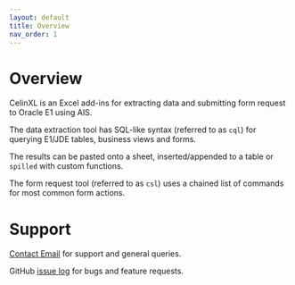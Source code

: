```yaml
---
layout: default
title: Overview
nav_order: 1
---
```

# Overview

CelinXL is an Excel add-ins for extracting data and submitting form request to Oracle E1 using AIS.

The data extraction tool has SQL-like syntax (referred to as `cql`) for querying E1/JDE tables, business views and forms.

The results can be pasted onto a sheet, inserted/appended to a table or `spilled` with custom functions.

The form request tool (referred to as `csl`) uses a chained list of commands for most common form actions.

# Support

[Contact Email](fbragason@outlook.com) for support and general queries.

GitHub [issue log](https://github.com/Herdubreid/xl-docs/issues) for bugs and feature requests.

